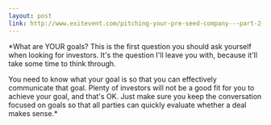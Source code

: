 ```yaml
---
layout: post
link: http://www.exitevent.com/pitching-your-pre-seed-company---part-2-1371.asp
---
```


*What are YOUR goals?  This is the first question you should ask yourself when looking for investors. It's the question I'll leave you with, because it'll take some time to think through. 

You need to know what your goal is so that you can effectively communicate that goal. Plenty of investors will not be a good fit for you to achieve your goal, and that's OK. Just make sure you keep the conversation focused on goals so that all parties can quickly evaluate whether a deal makes sense.*
